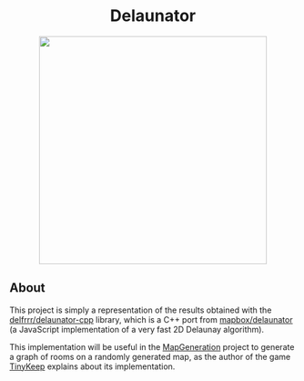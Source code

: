 <div align="center">
<h1>Delaunator</h1>
<img src="https://github.com/dpv927/raylib/assets/113710742/747a03c2-9cb6-45ed-9371-9fb406eed958" height="400">
</div>

## About 

This project is simply a representation of the results obtained with
the <a href="https://github.com/delfrrr/delaunator-cpp/tree/master">delfrrr/delaunator-cpp</a>
library, which is a C++ port from <a href="https://github.com/mapbox/delaunator">mapbox/delaunator</a>
(a JavaScript implementation of a very fast 2D Delaunay algorithm).

This implementation will be useful in the <a href="https://github.com/dpv927/raylib/tree/main/MapGeneration">MapGeneration</a> project to generate a graph of rooms on a randomly generated map, as the author of the game <a href="https://store.steampowered.com/app/278620/TinyKeep/">TinyKeep</a> explains about its implementation.
